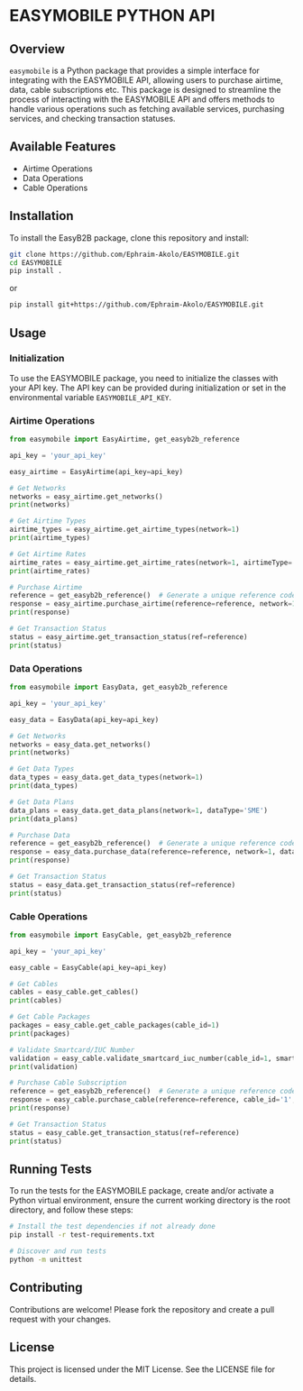 # EASYMOBILE PYTHON API

## Overview

`easymobile` is a Python package that provides a simple interface for integrating with the EASYMOBILE API, allowing users to purchase airtime, data, cable subscriptions etc. This package is designed to streamline the process of interacting with the EASYMOBILE API and offers methods to handle various operations such as fetching available services, purchasing services, and checking transaction statuses.


## Available Features

- Airtime Operations
- Data Operations
- Cable Operations

## Installation

To install the EasyB2B package, clone this repository and install:

```bash
git clone https://github.com/Ephraim-Akolo/EASYMOBILE.git
cd EASYMOBILE
pip install .
```
or

```bash
pip install git+https://github.com/Ephraim-Akolo/EASYMOBILE.git
```

## Usage

### Initialization

To use the EASYMOBILE package, you need to initialize the classes with your API key. The API key can be provided during initialization or set in the environmental variable `EASYMOBILE_API_KEY`.

### Airtime Operations

```python
from easymobile import EasyAirtime, get_easyb2b_reference

api_key = 'your_api_key'

easy_airtime = EasyAirtime(api_key=api_key)

# Get Networks
networks = easy_airtime.get_networks()
print(networks)

# Get Airtime Types
airtime_types = easy_airtime.get_airtime_types(network=1)
print(airtime_types)

# Get Airtime Rates
airtime_rates = easy_airtime.get_airtime_rates(network=1, airtimeType='VTU')
print(airtime_rates)

# Purchase Airtime
reference = get_easyb2b_reference()  # Generate a unique reference code
response = easy_airtime.purchase_airtime(reference=reference, network=1, airtimeType='SME', amount='10', phone='08168639124')
print(response)

# Get Transaction Status
status = easy_airtime.get_transaction_status(ref=reference)
print(status)
```

### Data Operations

```python
from easymobile import EasyData, get_easyb2b_reference

api_key = 'your_api_key'

easy_data = EasyData(api_key=api_key)

# Get Networks
networks = easy_data.get_networks()
print(networks)

# Get Data Types
data_types = easy_data.get_data_types(network=1)
print(data_types)

# Get Data Plans
data_plans = easy_data.get_data_plans(network=1, dataType='SME')
print(data_plans)

# Purchase Data
reference = get_easyb2b_reference()  # Generate a unique reference code
response = easy_data.purchase_data(reference=reference, network=1, dataType='SME', planId='1', phone='08168639113')
print(response)

# Get Transaction Status
status = easy_data.get_transaction_status(ref=reference)
print(status)
```

### Cable Operations

```python
from easymobile import EasyCable, get_easyb2b_reference

api_key = 'your_api_key'

easy_cable = EasyCable(api_key=api_key)

# Get Cables
cables = easy_cable.get_cables()
print(cables)

# Get Cable Packages
packages = easy_cable.get_cable_packages(cable_id=1)
print(packages)

# Validate Smartcard/IUC Number
validation = easy_cable.validate_smartcard_iuc_number(cable_id=1, smartcard_no='1234567890')
print(validation)

# Purchase Cable Subscription
reference = get_easyb2b_reference()  # Generate a unique reference code
response = easy_cable.purchase_cable(reference=reference, cable_id='1', package_id='1', smartcard_no='1234567890')
print(response)

# Get Transaction Status
status = easy_cable.get_transaction_status(ref=reference)
print(status)
```

## Running Tests

To run the tests for the EASYMOBILE package, create and/or activate a Python virtual environment, ensure the current working directory is the root directory, and follow these steps:
```bash
# Install the test dependencies if not already done
pip install -r test-requirements.txt

# Discover and run tests
python -m unittest
```

## Contributing

Contributions are welcome! Please fork the repository and create a pull request with your changes.

## License

This project is licensed under the MIT License. See the LICENSE file for details.
